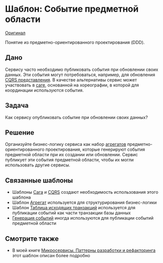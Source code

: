 # Шаблон: Событие предметной области

[Оригинал](https://microservices.io/patterns/data/domain-event.html)

Понятие из предметно-ориентированного проектирования (DDD).

## Дано

Сервису часто необходимо публиковать события при обновлении своих данных.
Эти события могут потребоваться, например, для обновления [CQRS представления](cqrs.md).
В качестве альтернативы сервис может участвовать в [саге](saga.md), 
основанной на хореографии, в которой для координации используются события.

## Задача

Как сервису опубликовать событие при обновлении своих данных?

## Решение

Организуйте бизнес-логику сервиса как набор [агрегатов](aggregate.md) 
предметно-ориентированного проектирования, которые генерируют события 
предметной области при их создании или обновлении. Сервис публикует эти 
события предметной области, чтобы их могли использовать другие сервисы.

## Связанные шаблоны

* Шаблоны [Сага](saga.md) и [CQRS](cqrs.md) создают необходимость 
  использования этого шаблона
* Шаблон [Агрегат](aggregate.md) используется для структурирования 
  бизнес-логики
* Шаблон [Таблица исходящих транзакций](../Transactional-messaging/transactional-outbox.md) используется 
  для публикации событий как части транзакции базы данных
* [Генерация событий](event-sourcing.md) иногда используются для публикации событий 
  предметной области

## Смотрите также

* В моей книге [Микросервисы. Паттерны разработки и рефакторинга](https://microservices.io/book) этот
  шаблон описан более подробно